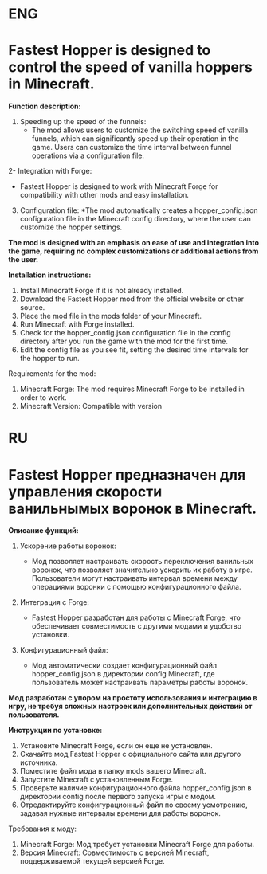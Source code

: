 # **ENG**
# Fastest Hopper is designed to control the speed of vanilla hoppers in Minecraft.

**Function description:**

1. Speeding up the speed of the funnels:
    * The mod allows users to customize the switching speed of vanilla funnels, which can significantly speed up their operation in the game.
      Users can customize the time interval between funnel operations via a configuration file.

2- Integration with Forge:
* Fastest Hopper is designed to work with Minecraft Forge for compatibility with other mods and easy installation.

3. Configuration file:
   *The mod automatically creates a hopper_config.json configuration file in the Minecraft config directory, where the user can customize the hopper settings.

**The mod is designed with an emphasis on ease of use and integration into the game, requiring no complex customizations or additional actions from the user.**

**Installation instructions:**
1. Install Minecraft Forge if it is not already installed.
2. Download the Fastest Hopper mod from the official website or other source.
3. Place the mod file in the mods folder of your Minecraft.
4. Run Minecraft with Forge installed.
5. Check for the hopper_config.json configuration file in the config directory after you run the game with the mod for the first time.
6. Edit the config file as you see fit, setting the desired time intervals for the hopper to run.

Requirements for the mod:
1. Minecraft Forge: The mod requires Minecraft Forge to be installed in order to work.
2. Minecraft Version: Compatible with version


# **RU**
# Fastest Hopper предназначен для управления скорости ванильнымых воронок в Minecraft.

**Описание функций:**

1. Ускорение работы воронок:
   * Мод позволяет настраивать скорость переключения ванильных воронок, что позволяет значительно ускорить их работу в игре.
   Пользователи могут настраивать интервал времени между операциями воронки с помощью конфигурационного файла.

2. Интеграция с Forge:
   * Fastest Hopper разработан для работы с Minecraft Forge, что обеспечивает совместимость с другими модами и удобство установки.

3. Конфигурационный файл:
   * Мод автоматически создает конфигурационный файл hopper_config.json в директории config Minecraft, где пользователь может настраивать параметры работы воронок.

**Мод разработан с упором на простоту использования и интеграцию в игру, не требуя сложных настроек или дополнительных действий от пользователя.**

**Инструкции по установке:**
1. Установите Minecraft Forge, если он еще не установлен.
2. Скачайте мод Fastest Hopper с официального сайта или другого источника.
3. Поместите файл мода в папку mods вашего Minecraft.
4. Запустите Minecraft с установленным Forge.
5. Проверьте наличие конфигурационного файла hopper_config.json в директории config после первого запуска игры с модом.
6. Отредактируйте конфигурационный файл по своему усмотрению, задавая нужные интервалы времени для работы воронок.

Требования к моду:
1. Minecraft Forge: Мод требует установки Minecraft Forge для работы.
2. Версия Minecraft: Совместимость с версией Minecraft, поддерживаемой текущей версией Forge.